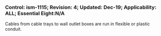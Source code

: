 ### Control: ism-1115; Revision: 4; Updated: Dec-19; Applicability: ALL; Essential Eight:N/A
<p>Cables from cable trays to wall outlet boxes are run in flexible or plastic conduit.</p>